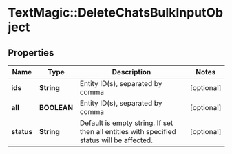 # TextMagic::DeleteChatsBulkInputObject

## Properties
Name | Type | Description | Notes
------------ | ------------- | ------------- | -------------
**ids** | **String** | Entity ID(s), separated by comma | [optional] 
**all** | **BOOLEAN** | Entity ID(s), separated by comma | [optional] 
**status** | **String** | Default is empty string. If set then all entities with specified status will be affected. | [optional] 



